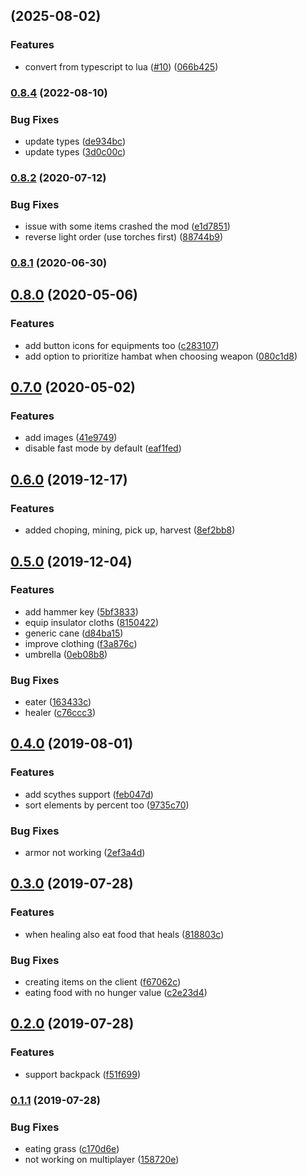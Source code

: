 ## [](https://github.com/danielpza/dst-omnikey/compare/v0.8.4...v) (2025-08-02)


### Features

* convert from typescript to lua ([#10](https://github.com/danielpza/dst-omnikey/issues/10)) ([066b425](https://github.com/danielpza/dst-omnikey/commit/066b425b377ed065e8df242f3fae7abab7d95ee8))

### [0.8.4](https://github.com/danielpza/dst-omnikey/compare/v0.8.2...v0.8.4) (2022-08-10)


### Bug Fixes

* update types ([de934bc](https://github.com/danielpza/dst-omnikey/commit/de934bcdf23d5295a160f3171748ffa5781db402))
* update types ([3d0c00c](https://github.com/danielpza/dst-omnikey/commit/3d0c00cf69274f362577198605002df18028c23f))

### [0.8.2](https://github.com/danielpza/dst-omnikey/compare/v0.8.1...v0.8.2) (2020-07-12)


### Bug Fixes

* issue with some items crashed the mod ([e1d7851](https://github.com/danielpza/dst-omnikey/commit/e1d78513d801fe017cb671be8e19a9c25d4ccb11))
* reverse light order (use torches first) ([88744b9](https://github.com/danielpza/dst-omnikey/commit/88744b92d2b7fa563c83294ffbd07d939631166f))

### [0.8.1](https://github.com/danielpza/dst-omnikey/compare/v0.8.0...v0.8.1) (2020-06-30)

## [0.8.0](https://github.com/danielpza/dst-omnikey/compare/v0.7.0...v0.8.0) (2020-05-06)


### Features

* add button icons for equipments too ([c283107](https://github.com/danielpza/dst-omnikey/commit/c2831071f718e433ece88640b01f3ab25851e5aa))
* add option to prioritize hambat when choosing weapon ([080c1d8](https://github.com/danielpza/dst-omnikey/commit/080c1d81a55716c64eec177b63af8317dea19e0b))

## [0.7.0](https://github.com/danielpza/dst-omnikey/compare/v0.6.0...v0.7.0) (2020-05-02)


### Features

* add images ([41e9749](https://github.com/danielpza/dst-omnikey/commit/41e9749ac7ff9489279c8ceb0d7ebf2758d7df0e))
* disable fast mode by default ([eaf1fed](https://github.com/danielpza/dst-omnikey/commit/eaf1fed1cff37e7d9bf2cce37b601d7792bf6e73))

## [0.6.0](https://github.com/danielpza/dst-omnikey/compare/v0.5.0...v0.6.0) (2019-12-17)


### Features

* added choping, mining, pick up, harvest ([8ef2bb8](https://github.com/danielpza/dst-omnikey/commit/8ef2bb804666f5f2195203be045e6cdbad950ad5))

## [0.5.0](https://github.com/danielpza/dst-omnikey/compare/v0.4.0...v0.5.0) (2019-12-04)


### Features

* add hammer key ([5bf3833](https://github.com/danielpza/dst-omnikey/commit/5bf38337971d5bb1d2aa97db7cc2b1ffd2aad32d))
* equip insulator cloths ([8150422](https://github.com/danielpza/dst-omnikey/commit/81504227532b6d87de8e86a4aeff5294c7ba969e))
* generic cane ([d84ba15](https://github.com/danielpza/dst-omnikey/commit/d84ba1586e78c8aa19bffcb0284322cbc744a184))
* improve clothing ([f3a876c](https://github.com/danielpza/dst-omnikey/commit/f3a876c288aafc3287c8f791a64d09a1b8a0e9cd))
* umbrella ([0eb08b8](https://github.com/danielpza/dst-omnikey/commit/0eb08b823a40ae5d846a41883ec3e79ffa010644))


### Bug Fixes

* eater ([163433c](https://github.com/danielpza/dst-omnikey/commit/163433c46b21c44b7faa1337063da47eb6e28337))
* healer ([c76ccc3](https://github.com/danielpza/dst-omnikey/commit/c76ccc3feb38ae14a84d248cfbfb3b32e83e013a))

## [0.4.0](https://github.com/danielpza/dst-omnikey/compare/v0.3.0...v0.4.0) (2019-08-01)


### Features

* add scythes support ([feb047d](https://github.com/danielpza/dst-omnikey/commit/feb047da2b2750be7c47e0f88cee6e01ab8acec6))
* sort elements by percent too ([9735c70](https://github.com/danielpza/dst-omnikey/commit/9735c7003f7aad974bb50b0d7cdb675ccde9e589))


### Bug Fixes

* armor not working ([2ef3a4d](https://github.com/danielpza/dst-omnikey/commit/2ef3a4d187ef34efd73d16bbbbf18146ce50af65))

## [0.3.0](https://github.com/danielpza/dst-omnikey/compare/v0.2.0...v0.3.0) (2019-07-28)


### Features

* when healing also eat food that heals ([818803c](https://github.com/danielpza/dst-omnikey/commit/818803c9bb67f0b9f5c334abe0d5ed3daceed397))


### Bug Fixes

* creating items on the client ([f67062c](https://github.com/danielpza/dst-omnikey/commit/f67062cca1c0908b55932dc063222d3e2e6042be))
* eating food with no hunger value ([c2e23d4](https://github.com/danielpza/dst-omnikey/commit/c2e23d424a493a2324393c0c0f58733d9a743fd9))

## [0.2.0](https://github.com/danielpza/dst-omnikey/compare/v0.1.1...v0.2.0) (2019-07-28)


### Features

* support backpack ([f51f699](https://github.com/danielpza/dst-omnikey/commit/f51f699780642af6e907abc36ffaee05bbe431c8))

### [0.1.1](https://github.com/danielpza/dst-omnikey/compare/158720eb59173edfa3d5db6d23e0ddc0290b57f1...v0.1.1) (2019-07-28)


### Bug Fixes

* eating grass ([c170d6e](https://github.com/danielpza/dst-omnikey/commit/c170d6e07e6440030f477741fcbbda2f9d2672dd))
* not working on multiplayer ([158720e](https://github.com/danielpza/dst-omnikey/commit/158720eb59173edfa3d5db6d23e0ddc0290b57f1))
